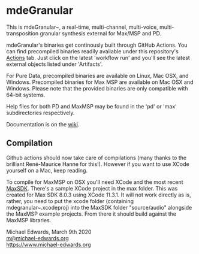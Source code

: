 # mdeGranular

This is mdeGranular~, a real-time, multi-channel, multi-voice,
multi-transposition granular synthesis external for Max/MSP and PD.

mdeGranular's binaries get continously built through GitHub Actions.
You can find precompiled binaries readily available under this
repository's [Actions](../../actions)
tab. Just click on the latest 'workflow run' and you'll see the latest 
external objects listed under 'Artifacts'.

For Pure Data, precompiled binaries are available on Linux, Mac OSX, and Windows.
Precompiled binaries for Max MSP are available on Mac OSX and
Windows. Please note that the provided binaries are only compatible
with 64-bit systems.

Help files for both PD and MaxMSP may be found in the 'pd' or
'max' subdirectories respectively.

Documentation is on the [wiki](../../wiki).

## Compilation

Github actions should now take care of compilations (many thanks to the brilliant René-Maurice
Hanne for this!). However if you want to use XCode yourself on a Mac, keep reading.

To compile for MaxMSP on OSX you'll need XCode and the most recent 
[MaxSDK](https://cycling74.com/sdk/max-sdk-8.0.3/html/index.html).
There's a sample XCode project in the max folder. This was created for Max SDK
8.0.3 using XCode 11.3.1. It will not work directly as is, rather, you need to
put the xcode folder (containing mdegranular~.xcodeproj) into the MaxSDK folder
"source/audio" alongside the MaxMSP example projects. From there it should build
against the MaxMSP libraries.


Michael Edwards, March 9th 2020  
m@michael-edwards.org  
https://www.michael-edwards.org

